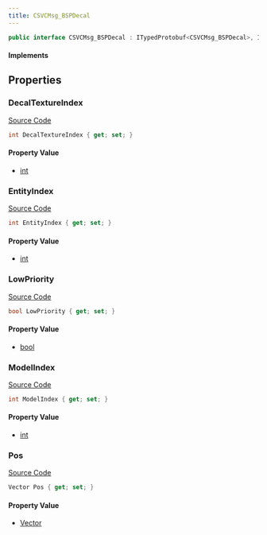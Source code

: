 ```yaml
---
title: CSVCMsg_BSPDecal
---
```


```csharp
public interface CSVCMsg_BSPDecal : ITypedProtobuf<CSVCMsg_BSPDecal>, INativeHandle, INetMessage<CSVCMsg_BSPDecal>, IDisposable
```

#### Implements

## Properties

### DecalTextureIndex

[Source Code](https://github.com/swiftly-solution/swiftlys2/blob/beta/managed/src/SwiftlyS2.Generated/Protobufs/Interfaces/CSVCMsg_BSPDecal.cs#L21)

```csharp
int DecalTextureIndex { get; set; }
```

#### Property Value

- [int](https://learn.microsoft.com/dotnet/api/system.int32)

### EntityIndex

[Source Code](https://github.com/swiftly-solution/swiftlys2/blob/beta/managed/src/SwiftlyS2.Generated/Protobufs/Interfaces/CSVCMsg_BSPDecal.cs#L24)

```csharp
int EntityIndex { get; set; }
```

#### Property Value

- [int](https://learn.microsoft.com/dotnet/api/system.int32)

### LowPriority

[Source Code](https://github.com/swiftly-solution/swiftlys2/blob/beta/managed/src/SwiftlyS2.Generated/Protobufs/Interfaces/CSVCMsg_BSPDecal.cs#L30)

```csharp
bool LowPriority { get; set; }
```

#### Property Value

- [bool](https://learn.microsoft.com/dotnet/api/system.boolean)

### ModelIndex

[Source Code](https://github.com/swiftly-solution/swiftlys2/blob/beta/managed/src/SwiftlyS2.Generated/Protobufs/Interfaces/CSVCMsg_BSPDecal.cs#L27)

```csharp
int ModelIndex { get; set; }
```

#### Property Value

- [int](https://learn.microsoft.com/dotnet/api/system.int32)

### Pos

[Source Code](https://github.com/swiftly-solution/swiftlys2/blob/beta/managed/src/SwiftlyS2.Generated/Protobufs/Interfaces/CSVCMsg_BSPDecal.cs#L18)

```csharp
Vector Pos { get; set; }
```

#### Property Value

- [Vector](/docs/api/shared/natives/vector)

